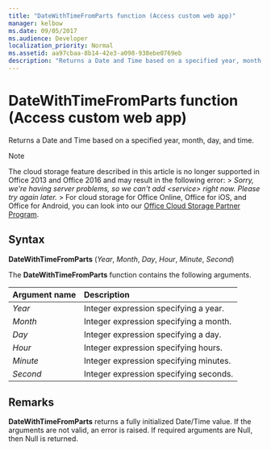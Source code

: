 ```yaml
---
title: "DateWithTimeFromParts function (Access custom web app)"
manager: kelbow
ms.date: 09/05/2017
ms.audience: Developer
localization_priority: Normal
ms.assetid: aa97cbaa-8b14-42e3-a098-938ebe0769eb
description: "Returns a Date and Time based on a specified year, month, day, and time."
---
```


# DateWithTimeFromParts function (Access custom web app)

Returns a Date and Time based on a specified year, month, day, and time.
  
> [!NOTE]
> The cloud storage feature described in this article is no longer supported in Office 2013 and Office 2016 and may result in the following error: >  *Sorry, we're having server problems, so we can't add \<service\> right now. Please try again later.* > For cloud storage for Office Online, Office for iOS, and Office for Android, you can look into our [Office Cloud Storage Partner Program](https://dev.office.com/programs/officecloudstorage). 
  
## Syntax

**DateWithTimeFromParts** (*Year*, *Month*, *Day*, *Hour*, *Minute*, *Second*) 
  
The **DateWithTimeFromParts** function contains the following arguments. 
  
|**Argument name**|**Description**|
|:-----|:-----|
| *Year*  <br/> |Integer expression specifying a year.  <br/> |
| *Month*  <br/> |Integer expression specifying a month.  <br/> |
| *Day*  <br/> |Integer expression specifying a day.  <br/> |
| *Hour*  <br/> |Integer expression specifying hours.  <br/> |
| *Minute*  <br/> |Integer expression specifying minutes.  <br/> |
| *Second*  <br/> |Integer expression specifying seconds.  <br/> |
   
## Remarks

**DateWithTimeFromParts** returns a fully initialized Date/Time value. If the arguments are not valid, an error is raised. If required arguments are Null, then Null is returned. 
  

